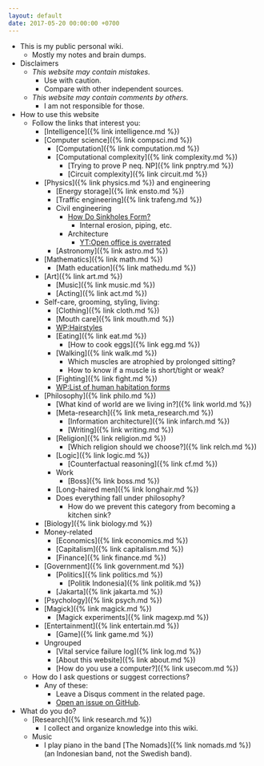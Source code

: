 ```yaml
---
layout: default
date: 2017-05-20 00:00:00 +0700
---
```


- This is my public personal wiki.
    - Mostly my notes and brain dumps.
- Disclaimers
    - *This website may contain mistakes.*
        - Use with caution.
        - Compare with other independent sources.
    - *This website may contain comments by others.*
        - I am not responsible for those.
- How to use this website
    - Follow the links that interest you:
        - [Intelligence]({% link intelligence.md %})
        - [Computer science]({% link compsci.md %})
            - [Computation]({% link computation.md %})
            - [Computational complexity]({% link complexity.md %})
                - [Trying to prove P neq. NP]({% link pnptry.md %})
                - [Circuit complexity]({% link circuit.md %})
        - [Physics]({% link physics.md %}) and engineering
            - [Energy storage]({% link ensto.md %})
            - [Traffic engineering]({% link trafeng.md %})
            - Civil engineering
                - [How Do Sinkholes Form?](https://www.youtube.com/watch?v=e-DVIQPqS8E)
                    - Internal erosion, piping, etc.
                - Architecture
                    - [YT:Open office is overrated](https://www.youtube.com/watch?v=-p6WWRarjNs)
            - [Astronomy]({% link astro.md %})
        - [Mathematics]({% link math.md %})
            - [Math education]({% link mathedu.md %})
        - [Art]({% link art.md %})
            - [Music]({% link music.md %})
            - [Acting]({% link act.md %})
        - Self-care, grooming, styling, living:
            - [Clothing]({% link cloth.md %})
            - [Mouth care]({% link mouth.md %})
            - [WP:Hairstyles](https://en.wikipedia.org/wiki/List_of_hairstyles)
            - [Eating]({% link eat.md %})
                - [How to cook eggs]({% link egg.md %})
            - [Walking]({% link walk.md %})
                - Which muscles are atrophied by prolonged sitting?
                - How to know if a muscle is short/tight or weak?
            - [Fighting]({% link fight.md %})
            - [WP:List of human habitation forms](https://en.wikipedia.org/wiki/List_of_human_habitation_forms)
        - [Philosophy]({% link philo.md %})
            - [What kind of world are we living in?]({% link world.md %})
            - [Meta-research]({% link meta_research.md %})
                - [Information architecture]({% link infarch.md %})
                - [Writing]({% link writing.md %})
            - [Religion]({% link religion.md %})
                - [Which religion should we choose?]({% link relch.md %})
            - [Logic]({% link logic.md %})
                - [Counterfactual reasoning]({% link cf.md %})
            - Work
                - [Boss]({% link boss.md %})
            - [Long-haired men]({% link longhair.md %})
            - Does everything fall under philosophy?
                - How do we prevent this category from becoming a kitchen sink?
        - [Biology]({% link biology.md %})
        - Money-related
            - [Economics]({% link economics.md %})
            - [Capitalism]({% link capitalism.md %})
            - [Finance]({% link finance.md %})
        - [Government]({% link government.md %})
            - [Politics]({% link politics.md %})
                - [Politik Indonesia]({% link politik.md %})
            - [Jakarta]({% link jakarta.md %})
        - [Psychology]({% link psych.md %})
        - [Magick]({% link magick.md %})
            - [Magick experiments]({% link magexp.md %})
        - [Entertainment]({% link entertain.md %})
            - [Game]({% link game.md %})
        - Ungrouped
            - [Vital service failure log]({% link log.md %})
            - [About this website]({% link about.md %})
            - [How do you use a computer?]({% link usecom.md %})
    - How do I ask questions or suggest corrections?
        - Any of these:
            - Leave a Disqus comment in the related page.
            - [Open an issue on GitHub](https://github.com/edom/edom.github.io/issues).
- What do you do?
    - [Research]({% link research.md %})
        - I collect and organize knowledge into this wiki.
    - Music
        - I play piano in the band [The Nomads]({% link nomads.md %}) (an Indonesian band, not the Swedish band).
